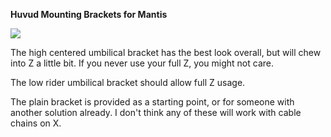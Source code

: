 **Huvud Mounting Brackets for Mantis**

![](images/huvud_brackets.png)

The high centered umbilical bracket has the best look overall, but will chew into Z a little bit.  If you never use your full Z, you might not care.

The low rider umbilical bracket should allow full Z usage.

The plain bracket is provided as a starting point, or for someone with another solution already.  I don't think any of these will work with cable chains on X.
